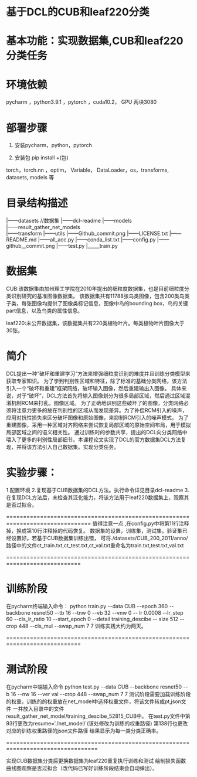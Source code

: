 基于DCL的CUB和leaf220分类
===============================

基本功能：实现数据集,CUB和leaf220分类任务
===============================

环境依赖
===============================
pycharm ，python3.9.1 ，pytorch ，cuda10.2，  GPU 两块3080 

部署步骤
==============================
1. 安装pycharm，python，pytorch

2. 安装包 
pip install +(包)

torch，torch.nn ，optim， Variable， DataLoader，os，transforms, datasets, models
等

目录结构描述
===============================
			
|——datasets			//数据集
|——dcl-readme
|——models				
|——result_gather_net_models			
|——transform
|——utils
|——Github_commit.png
|——LICENSE.txt
|——README.md
|——all_acc.py
|——conda_list.txt
|——config.py
|——github__commit.png
|——test.py
|_____train.py


数据集
==========================================================================
CUB:该数据集由加州理工学院在2010年提出的细粒度数据集，也是目前细粒度分类识别研究的基准图像数据集。
该数据集共有11788张鸟类图像，包含200类鸟类子类，每张图像均提供了图像类标记信息，图像中鸟的bounding box，鸟的关键part信息，以及鸟类的属性信息。

leaf220:未公开数据集，该数据集共有220类植物叶片。每类植物叶片图像大于30张。



简介
========================================================================
DCL提出一种“破坏和重建学习”方法来增强细粒度识别的难度并且训练分类模型来获取专家知识。
为了学到判别性区域和特征，除了标准的基础分类网络，该方法引入一个“破坏和重建”框架网络，破坏输入图像，然后重建输出入图像。
具体来说，对于“破坏”，DCL方法首先将输入图像划分为很多局部区域，然后通过区域混淆机制RCM来打乱，图像区域。
为了正确地识别这些破坏了的图像，分类网络必须将注意力更多的放在判别性的区域从而发现差异。为了补偿RCM引入的噪声，应用对抗性损失来区分破坏图像和原始图像，来抑制RCM引入的噪声模式。
为了重建图像，采用一种区域对齐网络来尝试恢复局部区域的原始空间布局，用于模拟局部区域之间的语义相关性。
通过训练时的参数共享，提出的DCL向分类网络中喂入了更多的判别性局部细节。本课程论文实现了DCL的官方数据集DCL方法复现，并将该方法引入自己数据集。实现分类任务。


实验步骤：
==========================================================================
1.配置环境
2.复现基于CUB数据集的DCL方法。执行命令详见目录dcl-readme
3.在复现DCL方法后，未检查其泛化能力，将该方法用于leaf220数据集上，观察其是否过拟合。


===============================================================================
值得注意一点 ,在config.py中将第11行注释掉，换成第10行注释掉的代码恢复。
数据集的设置，训练集，测试集，验证集已经设置好。若基于CUB数据集训练出错，
可将./datasets/CUB_200_2011/anno/路径中的文件ct_train.txt,ct_test.txt,ct_val.txt重命名为train.txt,test.txt,val.txt

============================================================================

训练阶段
============================================================================
在pycharm终端输入命令：
python train.py --data CUB --epoch 360 --backbone resnet50 --tb 16 --tnw 0 --vb 32 --vnw 0 -- lr 0.0008 --lr_step 60 --cls_lr_ratio 10 --start_epoch 0 --detail training_descibe -- size 512 --crop 448 --cls_mul --swap_num 7 7
训练实践大约为两天。

============================================================================

测试阶段
============================================================================
在pycharm中端输入命令
python test.py --data CUB --backbone resnet50 --b 16 --nw 16 --ver val --crop 448 --swap_num 7 7
测试阶段需要加载训练阶段的权重，训练的的权重放在net_model中选择权重文件，将该文件转成pt,json文件
一并放入目录中的文件result_gather_net_model/training_descibe_52815_CUB中。
在test.py文件中第93行更改为resume=‘./net_model/ (该处修改为训练的权重路径) 第138行也更改对应的训练权重路径的json文件路径
结果显示为每一类分类正确率。

=================================================================================

实现CUB数据集分类后更换数据集为leaf220重复执行训练和测试 绘制损失函数曲线图观察是否过拟合（改代码已写好训练阶段结束会自动弹出）。


